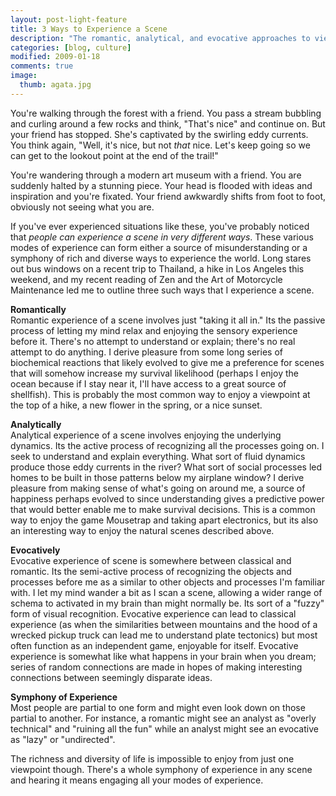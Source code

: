 ```yaml
---
layout: post-light-feature
title: 3 Ways to Experience a Scene
description: "The romantic, analytical, and evocative approaches to viewing a scene."
categories: [blog, culture]
modified: 2009-01-18
comments: true
image:
  thumb: agata.jpg
---
```

You're walking through the forest with a friend. You pass a stream bubbling and curling around a few rocks and think, "That's nice" and continue on. But your friend has stopped.  She's captivated by the swirling eddy currents. You think again, "Well, it's nice, but not <em>that</em> nice. Let's keep going so we can get to the lookout point at the end of the trail!"

You're wandering through a modern art museum with a friend. You are suddenly halted by a stunning piece. Your head is flooded with ideas and inspiration and you're fixated.  Your friend awkwardly shifts from foot to foot, obviously not seeing what you are.

If you've ever experienced situations like these, you've probably noticed that <em>people can experience a scene in very different ways</em>. These various modes of experience can form either a source of misunderstanding or a symphony of rich and diverse ways to experience the world. Long stares out bus windows on a recent trip to Thailand, a hike in Los Angeles this weekend, and my recent reading of  Zen and the Art of Motorcycle Maintenance led me to outline three such ways that I experience a scene.

<strong>Romantically</strong><br>
Romantic experience of a scene involves just "taking it all in." Its the passive process of letting my mind relax and enjoying the sensory experience before it. There's no attempt to understand or explain; there's no real attempt to do anything. I derive pleasure from some long series of biochemical reactions that likely evolved to give me a preference for scenes that will somehow increase my survival likelihood (perhaps I enjoy the ocean because if I stay near it, I'll have access to a great source of shellfish). This is probably the most common way to enjoy a viewpoint at the top of a hike, a new flower in the spring, or a nice sunset.

<strong>Analytically</strong><br>
Analytical experience of a scene involves enjoying the underlying dynamics. Its the active process of recognizing all the processes going on. I seek to understand and explain everything. What sort of fluid dynamics produce those eddy currents in the river? What sort of social processes led homes to be built in those patterns below my airplane window? I derive pleasure from making sense of what's going on around me, a source of happiness perhaps evolved to since understanding gives a predictive power that would better enable me to make survival decisions. This is a common way to enjoy the game Mousetrap and taking apart electronics, but its also an interesting way to enjoy the natural scenes described above.

<strong>Evocatively</strong><br>
Evocative experience of scene is somewhere between classical and romantic. Its the semi-active process of recognizing the objects and processes before me as a similar to other objects and processes I'm familiar with. I let my mind wander a bit as I scan a scene, allowing a wider range of schema to activated in my brain than might normally be.  Its sort of a "fuzzy" form of visual recognition. Evocative experience can lead to classical experience (as when the similarities between mountains and the hood of a wrecked pickup truck can lead me to understand plate tectonics) but most often function as an independent game, enjoyable for itself. Evocative experience is somewhat like what happens in your brain when you dream; series of random connections are made in hopes of making interesting connections between seemingly disparate ideas.

<strong>Symphony of Experience</strong><br>
Most people are partial to one form and might even look down on those partial to another.  For instance, a romantic might see an analyst as "overly technical" and "ruining all the fun" while an analyst might see an evocative as "lazy" or "undirected".

The richness and diversity of life is impossible to enjoy from just one viewpoint though. There's a whole symphony of experience in any scene and hearing it means engaging all your modes of experience.